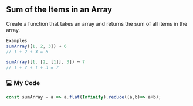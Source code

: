## Sum of the Items in an Array

Create a function that takes an array and returns the sum of all items in the array.
```js
Examples
sumArray([1, 2, 3]) ➞ 6
// 1 + 2 + 3 = 6

sumArray([1, [2, [1]], 3]) ➞ 7
// 1 + 2 + 1 + 3 = 7
```
### :computer: My Code
```js
const sumArray = a => a.flat(Infinity).reduce((a,b)=> a+b);
```

